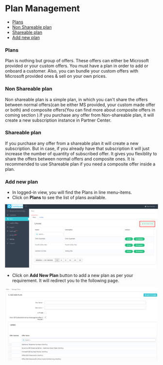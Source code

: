
# Plan Management  
<!-- TOC -->

* [Plans](/docs/Plan-Management.md#plans)  
* [Non Shareable plan](/docs/Plan-Management.md#non-shareable-plan)  
* [Shareable plan](/docs/Plan-Management.md#shareable-plan)  
* [Add new plan](/docs/Plan-Management.md#add-new-plan)  
<!-- TOC -->  
### Plans  
Plan is nothing but group of offers. These offers can either be Microsoft provided or your custom offers. You must have a plan in order to add or onboard a customer. Also, you can bundle your custom offers with Microsoft provided ones & sell on your own prices.  

### Non Shareable plan  
Non shareable plan is a simple plan, in which you can't share the offers between normal offers(can be either MS provided, your custom made offer or both) and composite offers(You can find more about composite offers in coming section ).If you purchase any offer from Non-shareable plan, it will create a new subscription instance in Partner Center.
### Shareable plan  
If you purchase any offer from a shareable plan it will create a new subscription. But in case, if you already have that subscription it will just increase the number of quantity of subscribed offer. It gives you flexiblity to share the offers between  normal offers and composite ones. It is recommended to use Shareable plan if you need a composite offer inside a plan.
### Add new plan  
* In logged-in view, you will find the Plans in line menu-items.
* Click on **Plans** to see the list of plans available.  
<img src="/images/Addnew-Plan.png">  

* Click on **Add New Plan** button to add a new plan as per your requirement. It will redirect you to the following page.  
<img src="/images/Add-new-plan-2.png">  








